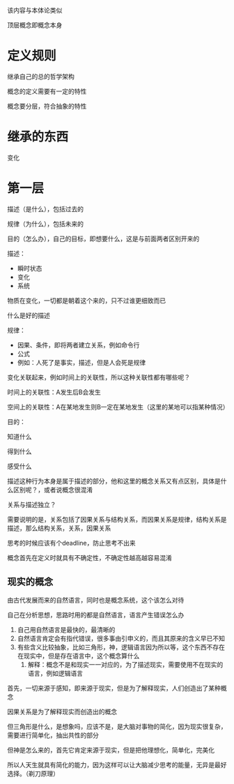 该内容与本体论类似

顶层概念即概念本身

# 定义规则

继承自己的总的哲学架构

概念的定义需要有一定的特性

概念要分层，符合抽象的特性

# 继承的东西

变化

# 第一层

描述（是什么），包括过去的

规律（为什么），包括未来的

目的（怎么办），自己的目标，即想要什么，这是与前面两者区别开来的

描述：

- 瞬时状态
- 变化
- 系统

物质在变化，一切都是朝着这个来的，只不过谁更细致而已

什么是好的描述

规律：

- 因果、条件，即将两者建立关系，例如命令行
- 公式
- 例如：人死了是事实，描述，但是人会死是规律

变化关联起来，例如时间上的关联性，所以这种关联性都有哪些呢？

时间上的关联性：A发生后B会发生

空间上的关联性：A在某地发生则B一定在某地发生（这里的某地可以指某种情况）

目的：

知道什么

得到什么

感受什么

描述这种行为本身是属于描述的部分，他和这里的概念关系又有点区别，具体是什么区别呢？，或者说概念很混淆

关系与描述独立？

需要说明的是，关系包括了因果关系与结构关系，而因果关系是规律，结构关系是描述，那么结构关系，关系，因果关系

思考的时候应该有个deadline，防止思考不出来


概念首先在定义时就具有不确定性，不确定性越高越容易混淆



## 现实的概念

由古代发展而来的自然语言，同时也是概念系统，这个该怎么对待

自己在分析思想，思路时用的都是自然语言，语言产生错误怎么办


1. 自己用自然语言是最快的，最清晰的
2. 自然语言肯定会有指代错误，很多事由引申义的，而且其原来的含义早已不知
3. 有些含义比较抽象，比如三角形，神，逻辑语言因为所以等，这个东西不存在在现实中，但是存在语言中，这个概念算什么
   1. 解释：概念不是和现实一一对应的，为了描述现实，需要使用不在现实的语言，例如逻辑语言

首先，一切来源于感知，即来源于现实，但是为了解释现实，人们创造出了某种概念

因果关系是为了解释现实而创造出的概念

但三角形是什么，是想象吗，应该不是，是大脑对事物的简化，因为现实很复杂，需要进行简单化，抽出共性的部分

但神是怎么来的，首先它肯定来源于现实，但是把他理想化，简单化，完美化

所以人天生就具有简化的能力，因为这样可以让大脑减少思考的能量，无异是最好选择。（剃刀原理）

